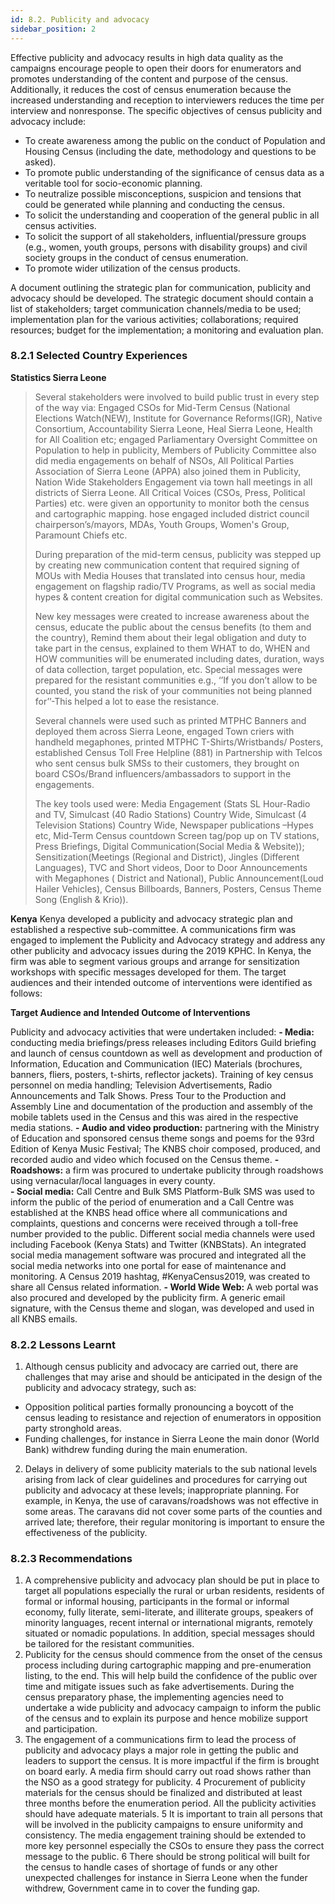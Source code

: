 ```yaml
---
id: 8.2. Publicity and advocacy
sidebar_position: 2
---
```


Effective publicity and advocacy results in high data quality as the campaigns encourage people to open their doors for enumerators and promotes understanding of the content and purpose of the census. Additionally, it reduces the cost of census enumeration because the increased understanding and reception to interviewers reduces the time per interview and nonresponse. The specific objectives of census publicity and advocacy include: 
-	To create awareness among the public on the conduct of Population and Housing Census (including the date, methodology and questions to be asked). 
-	To promote public understanding of the significance of census data as a veritable tool for socio-economic planning. 
-	To neutralize possible misconceptions, suspicion and tensions that could be generated while planning and conducting the census. 
-	To solicit the understanding and cooperation of the general public in all census activities.
-	To solicit the support of all stakeholders, influential/pressure groups (e.g., women, youth groups, persons with disability groups) and civil society groups in the conduct of census enumeration.
-	To promote wider utilization of the census products.

A document outlining the strategic plan for communication, publicity and advocacy should be developed. The strategic document should contain a list of stakeholders; target communication channels/media to be used; implementation plan for the various activities; collaborations; required resources; budget for the implementation; a monitoring and evaluation plan. 

### 8.2.1	Selected Country Experiences
**Statistics Sierra Leone**
>Several stakeholders were involved to build public trust in every step of the way via: Engaged CSOs for Mid-Term Census (National Elections Watch(NEW), Institute for Governance Reforms(IGR), Native Consortium, Accountability Sierra Leone, Heal Sierra Leone, Health for All Coalition etc; engaged Parliamentary Oversight Committee on Population to help in publicity, Members of Publicity Committee  also did media engagements on behalf of NSOs, All Political Parties Association of Sierra Leone (APPA) also joined them in Publicity, Nation Wide Stakeholders Engagement via town hall meetings in all districts of Sierra Leone. All Critical Voices (CSOs, Press, Political Parties) etc. were given an opportunity to monitor both the census and cartographic mapping.  hose engaged included district council chairperson’s/mayors, MDAs, Youth Groups, Women's Group, Paramount Chiefs etc.
>
>During preparation of the mid-term census, publicity was stepped up by creating new communication content that required signing of MOUs with Media Houses that translated into census hour, media engagement on flagship radio/TV Programs, as well as social media hypes & content creation for digital communication such as Websites. 
>
>New key messages were created to increase awareness about the census, educate the public about the census benefits (to them and the country), Remind them about their legal obligation and duty to take part in the census, explained to them WHAT to do, WHEN and HOW communities will be enumerated including dates, duration, ways of data collection, target population, etc. Special messages were prepared for the resistant communities e.g., ‘’If you don’t allow to be counted, you stand the risk of your communities not being planned for’’-This helped a lot to ease the resistance.
> 
>Several channels were used such as printed MTPHC Banners and deployed them across Sierra Leone, engaged Town criers with handheld megaphones, printed MTPHC T-Shirts/Wristbands/ Posters, established Census Toll Free Helpline (881) in Partnership with Telcos who sent census bulk SMSs to their customers, they brought on board CSOs/Brand influencers/ambassadors to support in the engagements.
>
>The key tools used were:  Media Engagement (Stats SL Hour-Radio and TV, Simulcast (40  Radio Stations) Country Wide, Simulcast (4 Television Stations) Country Wide, Newspaper publications –Hypes etc, Mid-Term Census countdown Screen tag/pop up on TV stations, Press Briefings, Digital Communication(Social Media & Website)); Sensitization(Meetings (Regional and District), Jingles (Different Languages), TVC and Short videos, Door to Door Announcements with Megaphones ( District and National), Public Announcement(Loud Hailer Vehicles), Census Billboards, Banners, Posters, Census Theme Song (English & Krio)).

**Kenya**
Kenya developed a publicity and advocacy strategic plan and established a respective sub-committee. A communications firm was engaged to implement the Publicity and Advocacy strategy and address any other publicity and advocacy issues during the 2019 KPHC. In Kenya, the firm was able to segment various groups and arrange for sensitization workshops with specific messages developed for them. The target audiences and their intended outcome of interventions were identified as follows: 

**Target Audience and Intended Outcome of Interventions**






Publicity and advocacy activities that were undertaken included: 
**-	Media:**  conducting media briefings/press releases including Editors Guild briefing and launch of census countdown as well as development and production of Information, Education and Communication (IEC) Materials (brochures, banners, fliers, posters, t-shirts, reflector jackets). Training of key census personnel on media handling; Television Advertisements, Radio Announcements and Talk Shows. Press Tour to the Production and Assembly Line and documentation of the production and assembly of the mobile tablets used in the Census and this was aired in the respective media stations.
**-	Audio and video production:** partnering with the Ministry of Education and sponsored census theme songs and poems for the 93rd Edition of Kenya Music Festival; The KNBS choir composed, produced, and recorded audio and video which focused on the Census theme.
**-	Roadshows:** a firm was procured to undertake publicity through roadshows using vernacular/local languages in every county.  
**-	Social media:** Call Centre and Bulk SMS Platform-Bulk SMS was used to inform the public of the period of enumeration and a Call Centre was established at the KNBS head office where all communications and complaints, questions and concerns were received through a toll-free number provided to the public. Different social media channels were used including Facebook (Kenya Stats) and Twitter (KNBStats). An integrated social media management software was procured and integrated all the social media networks into one portal for ease of maintenance and monitoring. A Census 2019 hashtag, #KenyaCensus2019, was created to share all Census related information. 
**-	World Wide Web:** A web portal was also procured and developed by the publicity firm. A generic email signature, with the Census theme and slogan, was developed and used in all KNBS emails. 

### 8.2.2	Lessons Learnt
1. Although census publicity and advocacy are carried out, there are challenges that may arise and should be anticipated in the design of the publicity and advocacy strategy, such as: 
-	Opposition political parties formally pronouncing a boycott of the census leading to resistance and rejection of enumerators in opposition party stronghold areas. 
-	Funding challenges, for instance in Sierra Leone the main donor (World Bank) withdrew funding during the main enumeration.
2. Delays in delivery of some publicity materials to the sub national levels arising from lack of clear guidelines and procedures for carrying out publicity and advocacy at these levels; inappropriate planning. For example, in Kenya, the use of caravans/roadshows was not effective in some areas. The caravans did not cover some parts of the counties and arrived late; therefore, their regular monitoring is important to ensure the effectiveness of the publicity. 

### 8.2.3	Recommendations
1.	A comprehensive publicity and advocacy plan should be put in place to target all populations especially the rural or urban residents, residents of formal or informal housing, participants in the formal or informal economy, fully literate, semi-literate, and illiterate groups, speakers of minority languages, recent internal or international migrants, remotely situated or nomadic populations. In addition, special messages should be tailored for the resistant communities.
2.	Publicity for the census should commence from the onset of the census process including during cartographic mapping and pre-enumeration listing, to the end.  This will help build the confidence of the public over time and mitigate issues such as fake advertisements. During the census preparatory phase, the implementing agencies need to undertake a wide publicity and advocacy campaign to inform the public of the census and to explain its purpose and hence mobilize support and participation. 
3.	The engagement of a communications firm to lead the process of publicity and advocacy plays a major role in getting the public and leaders to support the census. It is more impactful if the firm is brought on board early. A media firm should carry out road shows rather than the NSO as a good strategy for publicity.
4	Procurement of publicity materials for the census should be finalized and distributed at least three months before the enumeration period. All the publicity activities should have adequate materials.
5	It is important to train all persons that will be involved in the publicity campaigns to ensure uniformity and consistency. The media engagement training should be extended to more key personnel especially the CSOs to ensure they pass the correct message to the public.
6	There should be strong political will built for the census to handle cases of shortage of funds or any other unexpected challenges for instance in Sierra Leone when the funder withdrew, Government came in to cover the funding gap.
